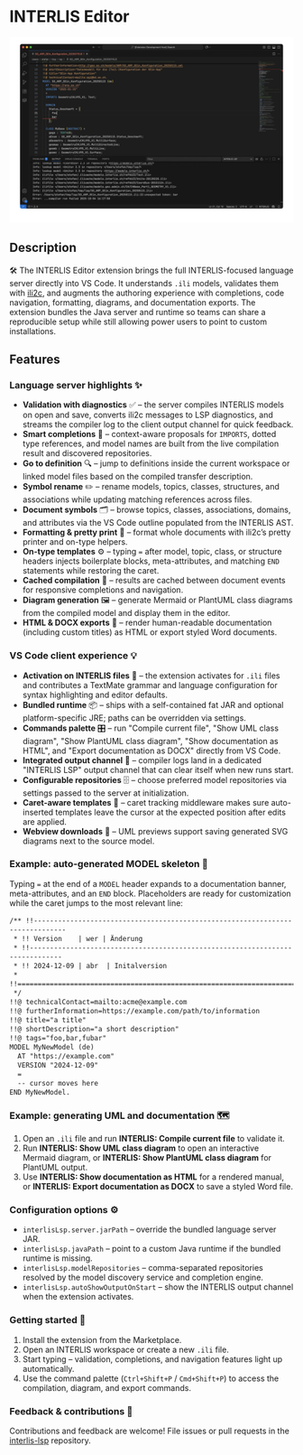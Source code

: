 # INTERLIS Editor

<p align="center">
<img src="https://raw.githubusercontent.com/edigonzales/interlis-lsp/refs/heads/main/client/images/preview.gif" alt="Preview GIF" />
</p>

## Description
🛠️ The INTERLIS Editor extension brings the full INTERLIS-focused language server directly into VS Code. It understands `.ili` models, validates them with [ili2c](https://github.com/claeis/ili2c), and augments the authoring experience with completions, code navigation, formatting, diagrams, and documentation exports. The extension bundles the Java server and runtime so teams can share a reproducible setup while still allowing power users to point to custom installations.

## Features

### Language server highlights ✨
- **Validation with diagnostics** ✅ – the server compiles INTERLIS models on open and save, converts ili2c messages to LSP diagnostics, and streams the compiler log to the client output channel for quick feedback.
- **Smart completions** 🎯 – context-aware proposals for `IMPORTS`, dotted type references, and model names are built from the live compilation result and discovered repositories.
- **Go to definition** 🔍 – jump to definitions inside the current workspace or linked model files based on the compiled transfer description.
- **Symbol rename** ✏️ – rename models, topics, classes, structures, and associations while updating matching references across files.
- **Document symbols** 🗂️ – browse topics, classes, associations, domains, and attributes via the VS Code outline populated from the INTERLIS AST.
- **Formatting & pretty print** 🧹 – format whole documents with ili2c’s pretty printer and on-type helpers.
- **On-type templates** ⚙️ – typing `=` after model, topic, class, or structure headers injects boilerplate blocks, meta-attributes, and matching `END` statements while restoring the caret.
- **Cached compilation** 💾 – results are cached between document events for responsive completions and navigation.
- **Diagram generation** 🖼️ – generate Mermaid or PlantUML class diagrams from the compiled model and display them in the editor.
- **HTML & DOCX exports** 📄 – render human-readable documentation (including custom titles) as HTML or export styled Word documents.

### VS Code client experience 💡
- **Activation on INTERLIS files** 📂 – the extension activates for `.ili` files and contributes a TextMate grammar and language configuration for syntax highlighting and editor defaults.
- **Bundled runtime** 📦 – ships with a self-contained fat JAR and optional platform-specific JRE; paths can be overridden via settings.
- **Commands palette** 🎛️ – run "Compile current file", "Show UML class diagram", "Show PlantUML class diagram", "Show documentation as HTML", and "Export documentation as DOCX" directly from VS Code.
- **Integrated output channel** 📢 – compiler logs land in a dedicated "INTERLIS LSP" output channel that can clear itself when new runs start.
- **Configurable repositories** 🗄️ – choose preferred model repositories via settings passed to the server at initialization.
- **Caret-aware templates** 🧠 – caret tracking middleware makes sure auto-inserted templates leave the cursor at the expected position after edits are applied.
- **Webview downloads** 💾 – UML previews support saving generated SVG diagrams next to the source model.

### Example: auto-generated MODEL skeleton 🧱
Typing `=` at the end of a `MODEL` header expands to a documentation banner, meta-attributes, and an `END` block. Placeholders are ready for customization while the caret jumps to the most relevant line:

```ili
/** !!------------------------------------------------------------------------------
 * !! Version    | wer | Änderung
 * !!------------------------------------------------------------------------------
 * !! 2024-12-09 | abr  | Initalversion
 * !!==============================================================================
 */
!!@ technicalContact=mailto:acme@example.com
!!@ furtherInformation=https://example.com/path/to/information
!!@ title="a title"
!!@ shortDescription="a short description"
!!@ tags="foo,bar,fubar"
MODEL MyNewModel (de)
  AT "https://example.com"
  VERSION "2024-12-09"
  =
  -- cursor moves here
END MyNewModel.
```

### Example: generating UML and documentation 🗺️
1. Open an `.ili` file and run **INTERLIS: Compile current file** to validate it.
2. Run **INTERLIS: Show UML class diagram** to open an interactive Mermaid diagram, or **INTERLIS: Show PlantUML class diagram** for PlantUML output.
3. Use **INTERLIS: Show documentation as HTML** for a rendered manual, or **INTERLIS: Export documentation as DOCX** to save a styled Word file.

### Configuration options ⚙️
- `interlisLsp.server.jarPath` – override the bundled language server JAR.
- `interlisLsp.javaPath` – point to a custom Java runtime if the bundled runtime is missing.
- `interlisLsp.modelRepositories` – comma-separated repositories resolved by the model discovery service and completion engine.
- `interlisLsp.autoShowOutputOnStart` – show the INTERLIS output channel when the extension activates.

### Getting started 🚀
1. Install the extension from the Marketplace.
2. Open an INTERLIS workspace or create a new `.ili` file.
3. Start typing – validation, completions, and navigation features light up automatically.
4. Use the command palette (`Ctrl+Shift+P` / `Cmd+Shift+P`) to access the compilation, diagram, and export commands.

### Feedback & contributions 💬
Contributions and feedback are welcome! File issues or pull requests in the [interlis-lsp](https://github.com/edigonzales/interlis-lsp) repository.